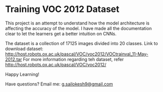 # Training VOC 2012 Dataset

This project is an attempt to understand how the model architecture is affecting the accuracy of the model. I have made all the documentation clear to let the learners get a better intuition on CNNs.

The dataset is a collection of 17125 images divided into 20 classes. 
Link to download dataset: http://host.robots.ox.ac.uk/pascal/VOC/voc2012/VOCtrainval_11-May-2012.tar
For more information regarding teh dataset, refer http://host.robots.ox.ac.uk/pascal/VOC/voc2012/

Happy Learning!

Have questions? Email me: g.sailokesh9@gmail.com